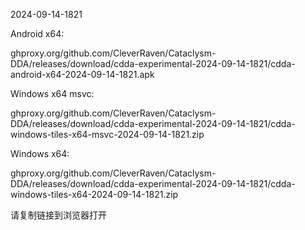 2024-09-14-1821

Android x64:

ghproxy.org/github.com/CleverRaven/Cataclysm-DDA/releases/download/cdda-experimental-2024-09-14-1821/cdda-android-x64-2024-09-14-1821.apk

Windows x64 msvc:

ghproxy.org/github.com/CleverRaven/Cataclysm-DDA/releases/download/cdda-experimental-2024-09-14-1821/cdda-windows-tiles-x64-msvc-2024-09-14-1821.zip

Windows x64:

ghproxy.org/github.com/CleverRaven/Cataclysm-DDA/releases/download/cdda-experimental-2024-09-14-1821/cdda-windows-tiles-x64-2024-09-14-1821.zip

请复制链接到浏览器打开

